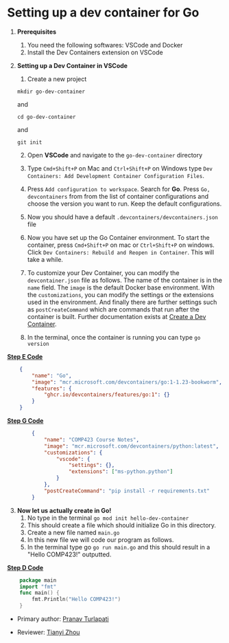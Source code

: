 # Setting up a dev container for Go

1. **Prerequisites**
    1. You need the following softwares: VSCode and Docker
    2. Install the Dev Containers extension on VSCode 

2. **Setting up a Dev Container in VSCode**
    1. Create a new project 
    ```
    mkdir go-dev-container
    ```
    and
    ```
    cd go-dev-container
    ```
    and 
    ```
    git init
    ```
    2. Open **VSCode** and navigate to the `go-dev-container` directory
    3. Type `Cmd+Shift+P` on Mac and `Ctrl+Shift+P` on Windows type `Dev Containers: Add Development Container Configuration Files`.
    4. Press `Add configuration to workspace`. Search for **Go**. Press `Go, devcontainers` from from the list of container configurations and choose the version you want to run. Keep the default configurations.
    5. Now you should have a default `.devcontainers/devcontainers.json` file



    6. Now you have set up the Go Container environment. To start the container, press `Cmd+Shift+P` on mac or `Ctrl+Shift+P` on windows. Click `Dev Containers: Rebuild and Reopen in Container`. This will take a while.
    7. To customize your Dev Container, you can modify the `devcontainer.json` file as follows. The name of the container is in the `name` field. The `image` is the default Docker base environment. With the `customizations`, you can modify the settings or the extensions used in the environment. And finally there are further settings such as `postCreateCommand` which are commands that run after the container is built. Further documentation exists at [Create a Dev Container](https://code.visualstudio.com/docs/devcontainers/create-dev-container).
    8. In the terminal, once the container is running you can type ```go version```

<ins>**Step E Code**</ins>
```json
    {
        "name": "Go",
        "image": "mcr.microsoft.com/devcontainers/go:1-1.23-bookworm",
        "features": {
            "ghcr.io/devcontainers/features/go:1": {}
        }
    }
```
<ins>**Step G Code**</ins>
```json
        {
            "name": "COMP423 Course Notes",
            "image": "mcr.microsoft.com/devcontainers/python:latest",
            "customizations": {
                "vscode": {
                    "settings": {},
                    "extensions": ["ms-python.python"]
                }
            },
            "postCreateCommand": "pip install -r requirements.txt"
        }
```
    
3. **Now let us actually create in Go!**
    1. No type in the terminal ```go mod init hello-dev-container```
    2. This should create a file which should initialize Go in this directory.
    3. Create a new file named `main.go`
    4. In this new file we will code our program as follows.
    5. In the terminal type go `go run main.go` and this should result in a "Hello COMP423!" outputted.

<ins>**Step D Code**</ins>
```Go
    package main
    import "fmt"
    func main() {
        fmt.Println("Hello COMP423!")
    }
```




    


* Primary author: [Pranav Turlapati](https://github.com/pranavturlapati28)

* Reviewer: [Tianyi Zhou](https://github.com/Bugaboolol)

